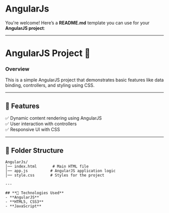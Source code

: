 # AngularJs

You're welcome! Here’s a **README.md** template you can use for your **AngularJS project**:  

---

# **AngularJS Project** 🚀  

### **Overview**  
This is a simple AngularJS project that demonstrates basic features like data binding, controllers, and styling using CSS.  

---

## **📌 Features**  
✅ Dynamic content rendering using AngularJS  
✅ User interaction with controllers  
✅ Responsive UI with CSS  

---

## **📂 Folder Structure**  
```
AngularJs/
│── index.html       # Main HTML file  
│── app.js          # AngularJS application logic  
│── style.css       # Styles for the project   

---

## **📜 Technologies Used**  
- **AngularJS** 
- **HTML5, CSS3**  
- **JavaScript**  

  
